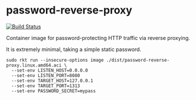 # password-reverse-proxy

[![Build Status](https://travis-ci.org/dit4c/password-reverse-proxy.svg?branch=master)](https://travis-ci.org/dit4c/password-reverse-proxy)

Container image for password-protecting HTTP traffic via reverse proxying.

It is extremely minimal, taking a simple static password.

```
sudo rkt run --insecure-options image ./dist/password-reverse-proxy.linux.amd64.aci \
  --set-env LISTEN_HOST=0.0.0.0
  --set-env LISTEN_PORT=8080
  --set-env TARGET_HOST=127.0.0.1
  --set-env TARGET_PORT=1313
  --set-env PASSWORD_SECRET=mypass
```

